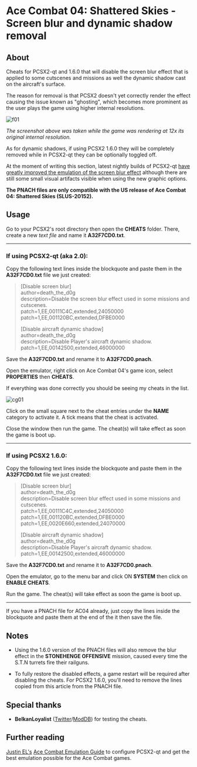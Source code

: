 # Ace Combat 04: Shattered Skies - Screen blur and dynamic shadow removal

## About

Cheats for PCSX2-qt and 1.6.0 that will disable the screen blur effect that is applied to some cutscenes and missions as well the dynamic shadow cast on the aircraft's surface.

The reason for removal is that PCSX2 doesn't yet correctly render the effect causing the issue known as "ghosting", which becomes more prominent as the user plays the game using higher internal resolutions.

![f01](https://github.com/user-attachments/assets/a0aa9271-f7eb-44ba-ad0f-a7e742c81327)

_The screenshot above was taken while the game was rendering at 12x its original internal resolution._

As for dynamic shadows, if using PCSX2 1.6.0 they will be completely removed while in PCSX2-qt they can be optionally toggled off.

At the moment of writing this section, latest nightly builds of PCSX2-qt [have greatly improved the emulation of the screen blur effect](https://www.moddb.com/games/ace-combat-04/news/ghosting-issue-almost-fixed-in-latest-pcsx2-qt-nightly-builds) although there are still some small visual artifacts visible when using the new graphic options.

**The PNACH files are only compatible with the US release of Ace Combat 04: Shattered Skies (SLUS-20152).**

## Usage

Go to your PCSX2's root directory then open the **CHEATS** folder. There, create a new _text file_ and name it **A32F7CD0.txt**.

***

### If using PCSX2-qt (aka 2.0):

Copy the following text lines inside the blockquote and paste them in the **A32F7CD0.txt** file we just created:

>[Disable screen blur]  
>author=death_the_d0g  
>description=Disable the screen blur effect used in some missions and cutscenes.  
>patch=1,EE,00111C4C,extended,24050000  
>patch=1,EE,001120BC,extended,DFBE0000  
>  
>[Disable aircraft dynamic shadow]  
>author=death_the_d0g  
>description=Disable Player's aircraft dynamic shadow.  
>patch=1,EE,00142500,extended,46000000  

Save the **A32F7CD0.txt** and rename it to **A32F7CD0.pnach**. 

Open the emulator, right click on Ace Combat 04's game icon, select **PROPERTIES** then **CHEATS**.

If everything was done correctly you should be seeing my cheats in the list.

![cg01](https://github.com/user-attachments/assets/ed49d3c1-b481-4b26-a391-2f85c7336c23)

Click on the small square next to the cheat entries under the **NAME** category to activate it. A tick means that the cheat is activated.

Close the window then run the game. The cheat(s) will take effect as soon the game is boot up.

***

### If using PCSX2 1.6.0:

Copy the following text lines inside the blockquote and paste them in the **A32F7CD0.txt** file we just created:

>[Disable screen blur]  
>author=death_the_d0g  
>description=Disable screen blur effect used in some missions and cutscenes.  
>patch=1,EE,00111C4C,extended,24050000  
>patch=1,EE,001120BC,extended,DFBE0000  
>patch=1,EE,0020E660,extended,24070000  
>  
>[Disable aircraft dynamic shadow]  
>author=death_the_d0g  
>description=Disable Player's aircraft dynamic shadow.  
>patch=1,EE,00142500,extended,46000000  

Save the **A32F7CD0.txt** and rename it to **A32F7CD0.pnach**.

Open the emulator, go to the menu bar and click ON **SYSTEM** then click on **ENABLE CHEATS**.

Run the game. The cheat(s) will take effect as soon the game is boot up.

***

If you have a PNACH file for AC04 already, just copy the lines inside the blockquote and paste them at the end of the it then save the file.

## Notes

- Using the 1.6.0 version of the PNACH files will also remove the blur effect in the **STONEHENGE OFFENSIVE** mission, caused every time the S.T.N turrets fire their railguns.

- To fully restore the disabled effects, a game restart will be required after disabling the cheats. For PCSX2 1.6.0, you'll need to remove the lines copied from this article from the PNACH file.

## Special thanks

- **BelkanLoyalist** ([Twitter](https://twitter.com/BelkanLoyalist)/[ModDB](https://www.moddb.com/members/justauser1)) for testing the cheats.

## Further reading

[Justin EL's](https://www.youtube.com/@justinels9591) [Ace Combat Emulation Guide](https://docs.google.com/document/u/0/d/1PKzXTElL_UoSS-nZk7G0eyNhSOOSNDuiqdSb1aMNx0Q/mobilebasic?pli=1#h.qdjr9pqjitis) to configure PCSX2-qt and get the best emulation possible for the Ace Combat games.

